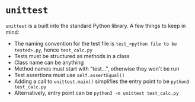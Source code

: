 # `unittest`

`unittest` is a built into the standard Python library. A few things to keep in mind:

- The naming convention for the test file is `test_<python file to be tested>.py`, hence `test_calc.py`
- Tests must be structured as methods in a class
- Class name can be anything
- Method names must start with "test...", otherwise they won't be run
- Test assertions must use `self.assertEqual()`
- Adding a call to `unittest.main()` simplifies the entry point to be `python3 test_calc.py`
- Alternatively, entry point can be `python3 -m unittest test_calc.py`
